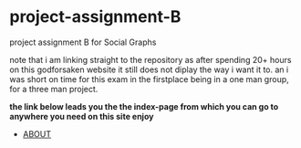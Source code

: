 # project-assignment-B
project assignment B for Social Graphs

note that i am linking straight to the repository as after spending 20+ hours on this godforsaken website it still does not diplay the way i want it to. an i was short on time for this exam in the firstplace being in a one man group, for a three man project.

**the link below leads you the the index-page from which you can go to anywhere you need on this site enjoy** 
* [ABOUT](https://rolfoe.github.io/project-assignment-B/ABOUT.mb)

